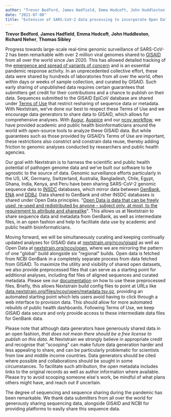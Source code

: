 ```yaml
---
author: "Trevor Bedford, James Hadfield, Emma Hodcoft, John Huddleston, Richard Neher, Thomas Sibley"
date: "2021-07-08"
title: "Extension of SARS-CoV-2 data processing to incorporate Open Data through GenBank"
---
```


**Trevor Bedford**, **James Hadfield**, **Emma Hodcoft**, **John Huddleston**, **Richard Neher**, **Thomas Sibley**

Progress towards large-scale real-time genomic surveillance of SARS-CoV-2 has been remarkable with over 2 million viral genomes shared to [GISAID](https://www.gisaid.org/) from all over the world since Jan 2020. This has allowed detailed tracking of the [emergence and spread of variants of concern](https://www.who.int/en/activities/tracking-SARS-CoV-2-variants/) and is an essential pandemic response activity. In an unprecedented collective effort, these data were shared by hundreds of laboratories from all over the world, often within days or weeks of sample collection, and curated by GISAID. Such early sharing of unpublished data requires certain guarantees that submitters get credit for their contributions and a chance to publish on their data. Sequences submitted to the GISAID EpiCoV database are shared under [Terms of Use](https://www.gisaid.org/registration/terms-of-use/) that restrict resharing of sequence data or metadata. With Nextstrain, we’ve done our best to respect these Terms of Use and we encourage data generators to share data to GISAID, which allows for comprehensive analyses. With [Augur](https://github.com/nextstrain/augur), [Auspice](https://github.com/nextstrain/auspice) and our [ncov workflow](https://github.com/nextstrain/ncov), we have provided academic and public health bioinformaticians around the world with open-source tools to analyze these GISAID data. But while guarantees such as those provided by GISAID’s Terms of Use are important, these restrictions also constrict and constrain data reuse, thereby adding friction to genomic analyses conducted by researchers and public health agencies.

Our goal with Nextstrain is to harness the scientific and public health potential of pathogen genome data and we’ve built our software to be agnostic to the source of data. Genomic surveillance efforts particularly in the US, UK, Germany, Switzerland, Australia, Bangladesh, Chile, Egypt, Ghana, India, Kenya, and Peru have been sharing SARS-CoV-2 genomic sequence data to [INSDC](http://www.insdc.org/) databases, which mirror data between [GenBank](https://www.ncbi.nlm.nih.gov/genbank/), [ENA](https://www.ebi.ac.uk/ena/browser/home) and [DDBJ](https://www.ddbj.nig.ac.jp/). Data shared to GenBank and other INSDC databases is shared under Open Data principles. "[Open Data is data that can be freely used, re-used and redistributed by anyone - subject only, at most, to the requirement to attribute and sharealike](https://opendatahandbook.org/guide/en/what-is-open-data/)". This allows us at Nextstrain to share sequence data and metadata from GenBank, as well as intermediate files, in an open fashion and help to facilitate data use by academic and public health bioinformaticians.

Moving forward, we will be simultaneously curating and keeping continually updated analyses for GISAID data at [nextstrain.org/ncov/gisaid](https://nextstrain.org/ncov/gisaid) as well as Open Data at [nextstrain.org/ncov/open](https://nextstrain.org/ncov/open), where we are mirroring the pattern of one "global" build alongside six "regional" builds. Open data is fetched from NCBI GenBank in a completely separate process from data fetched from GISAID. To maximize the utility and visibility of shared open datasets, we also provide preprocessed files that can serve as a starting point for additional analyses, including flat files of aligned sequences and curated metadata. Please see our [documentation](https://github.com/nextstrain/ncov/blob/master/docs/remote_inputs.md) on how to use these preprocessed files. Briefly, this allows Nextstrain build config files to point at URLs like [data.nextstrain.org/files/ncov/open/metadata.tsv.gz](https://data.nextstrain.org/files/ncov/open/metadata.tsv.gz), providing an automated starting point which lets users avoid having to click through a web interface to provision data. This should allow for more automated rebuilds of public health dashboards. Following Terms of Use, we keep GISAID data secure and only provide access to these intermediate data files for GenBank data.

Please note that although data generators have generously shared data in an open fashion, _that does not mean there should be a free license to publish on this data_. At Nextstrain we strongly believe in appropriate credit and recognise that "scooping" can make future data generation harder and less appealing to share, and can be particularly problematic for scientists from low and middle income countries. Data generators should be cited where possible and collaborations should be sought in some circumstances. To facilitate such attribution, the open metadata includes links to the original records as well as author information where available. Please try to avoid scooping someone else's work, be mindful of what plans others might have, and reach out if uncertain.

The degree of sequencing and sequence sharing during the pandemic has been remarkable. We thank data submitters from all over the world for generously sharing sequencing data, alongside GISAID and NCBI for providing platforms to easily share this sequence data.
